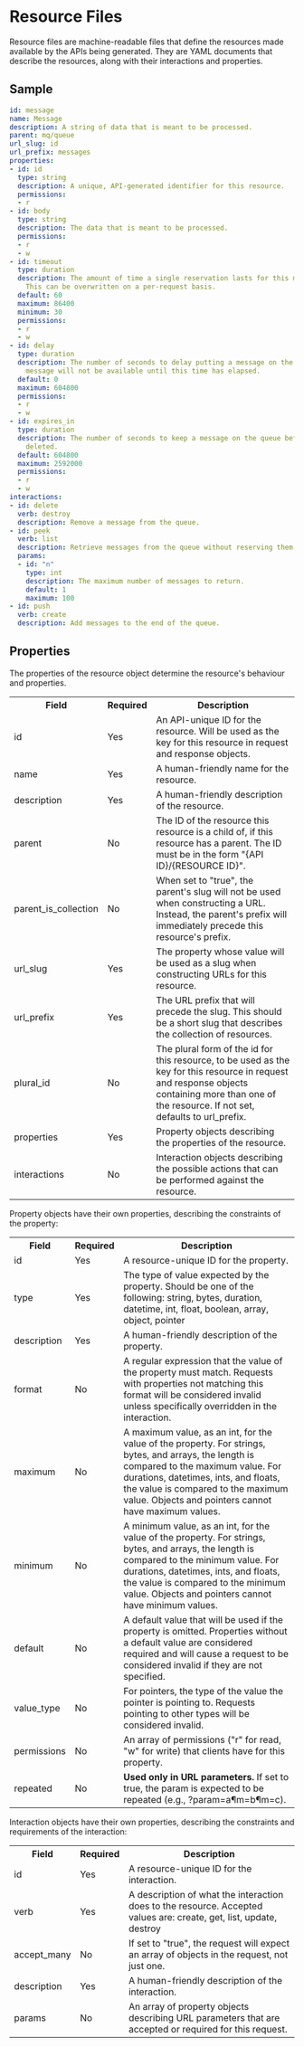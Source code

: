 # Resource Files

Resource files are machine-readable files that define the resources made available by the APIs being generated. They are YAML documents that describe the resources, along with their interactions and properties.

## Sample

```yml
id: message
name: Message
description: A string of data that is meant to be processed.
parent: mq/queue
url_slug: id
url_prefix: messages
properties:
- id: id
  type: string
  description: A unique, API-generated identifier for this resource.
  permissions:
  - r
- id: body
  type: string
  description: The data that is meant to be processed.
  permissions:
  - r
  - w
- id: timeout
  type: duration
  description: The amount of time a single reservation lasts for this message by default.
    This can be overwritten on a per-request basis.
  default: 60
  maximum: 86400
  minimum: 30
  permissions:
  - r
  - w
- id: delay
  type: duration
  description: The number of seconds to delay putting a message on the queue. The
    message will not be available until this time has elapsed.
  default: 0
  maximum: 604800
  permissions:
  - r
  - w
- id: expires_in
  type: duration
  description: The number of seconds to keep a message on the queue before it is automatically
    deleted.
  default: 604800
  maximum: 2592000
  permissions:
  - r
  - w
interactions:
- id: delete
  verb: destroy
  description: Remove a message from the queue.
- id: peek
  verb: list
  description: Retrieve messages from the queue without reserving them.
  params:
  - id: "n"
    type: int
    description: The maximum number of messages to return.
    default: 1
    maximum: 100
- id: push
  verb: create
  description: Add messages to the end of the queue.
```

## Properties

The properties of the resource object determine the resource's behaviour and properties.

<table>
<tr><th>Field</th><th>Required</th><th>Description</th></tr>
<tr><td>id</td><td>Yes</td><td>An API-unique ID for the resource. Will be used as the key for this resource in request and response objects.</td></tr>
<tr><td>name</td><td>Yes</td><td>A human-friendly name for the resource.</td></tr>
<tr><td>description</td><td>Yes</td><td>A human-friendly description of the resource.</td></tr>
<tr><td>parent</td><td>No</td><td>The ID of the resource this resource is a child of, if this resource has a parent. The ID must be in the form &quot;{API ID}/{RESOURCE ID}&quot;.</td></tr>
<tr><td>parent_is_collection</td><td>No</td><td>When set to &quot;true&quot;, the parent's slug will not be used when constructing a URL. Instead, the parent's prefix will immediately precede this resource's prefix.</td></tr>
<tr><td>url_slug</td><td>Yes</td><td>The property whose value will be used as a slug when constructing URLs for this resource.</td></tr>
<tr><td>url_prefix</td><td>Yes</td><td>The URL prefix that will precede the slug. This should be a short slug that describes the collection of resources.</td></tr>
<tr><td>plural_id</td><td>No</td><td>The plural form of the id for this resource, to be used as the key for this resource in request and response objects containing more than one of the resource. If not set, defaults to url_prefix.</td></tr>
<tr><td>properties</td><td>Yes</td><td>Property objects describing the properties of the resource.</td></tr>
<tr><td>interactions</td><td>No</td><td>Interaction objects describing the possible actions that can be performed against the resource.</td></tr>
</table>

Property objects have their own properties, describing the constraints of the property:

<table>
<tr><th>Field</th><th>Required</th><th>Description</th></tr>
<tr><td>id</td><td>Yes</td><td>A resource-unique ID for the property.</td></tr>
<tr><td>type</td><td>Yes</td><td>The type of value expected by the property. Should be one of the following: string, bytes, duration, datetime, int, float, boolean, array, object, pointer</td></tr>
<tr><td>description</td><td>Yes</td><td>A human-friendly description of the property.</td></tr>
<tr><td>format</td><td>No</td><td>A regular expression that the value of the property must match. Requests with properties not matching this format will be considered invalid unless specifically overridden in the interaction.</td></tr>
<tr><td>maximum</td><td>No</td><td>A maximum value, as an int, for the value of the property. For strings, bytes, and arrays, the length is compared to the maximum value. For durations, datetimes, ints, and floats, the value is compared to the maximum value. Objects and pointers cannot have maximum values.</td></tr>
<tr><td>minimum</td><td>No</td><td>A minimum value, as an int, for the value of the property. For strings, bytes, and arrays, the length is compared to the minimum value. For durations, datetimes, ints, and floats, the value is compared to the minimum value. Objects and pointers cannot have minimum values.</td></tr>
<tr><td>default</td><td>No</td><td>A default value that will be used if the property is omitted. Properties without a default value are considered required and will cause a request to be considered invalid if they are not specified.</td></tr>
<tr><td>value_type</td><td>No</td><td>For pointers, the type of the value the pointer is pointing to. Requests pointing to other types will be considered invalid.</td></tr>
<tr><td>permissions</td><td>No</td><td>An array of permissions (&quot;r&quot; for read, &quot;w&quot; for write) that clients have for this property.</td></tr>
<tr><td>repeated</td><td>No</td><td><strong>Used only in URL parameters.</strong> If set to true, the param is expected to be repeated (e.g., ?param=a&param=b&param=c).</td></tr>
</table>

Interaction objects have their own properties, describing the constraints and requirements of the interaction:

<table>
<tr><th>Field</th><th>Required</th><th>Description</th></tr>
<tr><td>id</td><td>Yes</td><td>A resource-unique ID for the interaction.</td></tr>
<tr><td>verb</td><td>Yes</td><td>A description of what the interaction does to the resource. Accepted values are: create, get, list, update, destroy</td></tr>
<tr><td>accept_many</td><td>No</td><td>If set to &quot;true&quot;, the request will expect an array of objects in the request, not just one.</td></tr>
<tr><td>description</td><td>Yes</td><td>A human-friendly description of the interaction.</td></tr>
<tr><td>params</td><td>No</td><td>An array of property objects describing URL parameters that are accepted or required for this request.</td></tr>
</table>
